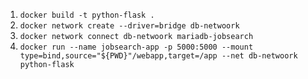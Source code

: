 1. `docker build -t python-flask .`
2. `docker network create --driver=bridge db-netwoork`
3. `docker network connect db-netwoork mariadb-jobsearch`
4. `docker run --name jobsearch-app -p 5000:5000 --mount type=bind,source="${PWD}"/webapp,target=/app --net db-netwoork python-flask`